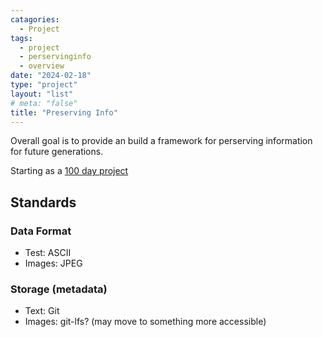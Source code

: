 ```yaml
---
catagories:
  - Project
tags:
  - project
  - perservinginfo
  - overview
date: "2024-02-18"
type: "project"
layout: "list"
# meta: "false"
title: "Preserving Info"
---
```

Overall goal is to provide an build a framework for perserving information for future generations.

Starting as a [100 day project](https://www.the100dayproject.org/)

## Standards

### Data Format

- Test: ASCII
- Images: JPEG

### Storage (metadata)

- Text: Git
- Images: git-lfs? (may move to something more accessible)

